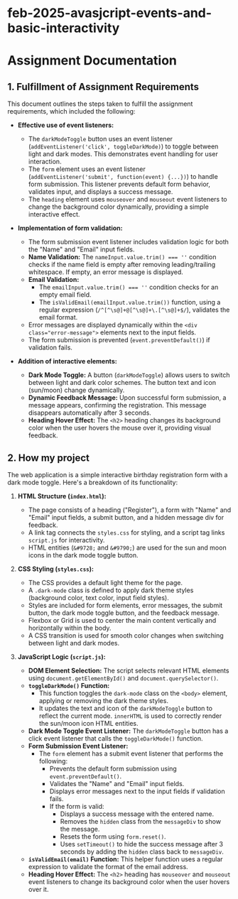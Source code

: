 # feb-2025-avasjcript-events-and-basic-interactivity

# Assignment Documentation

## 1. Fulfillment of Assignment Requirements

This document outlines the steps taken to fulfill the assignment requirements, which included the following:

* **Effective use of event listeners:**
    * The `darkModeToggle` button uses an event listener (`addEventListener('click', toggleDarkMode)`) to toggle between light and dark modes.  This demonstrates event handling for user interaction.
    * The `form` element uses an event listener (`addEventListener('submit', function(event) {...})`) to handle form submission. This listener prevents default form behavior, validates input, and displays a success message.
    * The `heading` element uses `mouseover` and `mouseout` event listeners to change the background color dynamically, providing a simple interactive effect.

* **Implementation of form validation:**
    * The form submission event listener includes validation logic for both the "Name" and "Email" input fields.
    * **Name Validation:** The `nameInput.value.trim() === ''` condition checks if the name field is empty after removing leading/trailing whitespace. If empty, an error message is displayed.
    * **Email Validation:**
        * The `emailInput.value.trim() === ''` condition checks for an empty email field.
        * The `isValidEmail(emailInput.value.trim())` function, using a regular expression (`/^[^\s@]+@[^\s@]+\.[^\s@]+$/`), validates the email format.
    * Error messages are displayed dynamically within the `<div class="error-message">` elements next to the input fields.
    * The form submission is prevented (`event.preventDefault()`) if validation fails.

* **Addition of interactive elements:**
    * **Dark Mode Toggle:** A button (`darkModeToggle`) allows users to switch between light and dark color schemes.  The button text and icon (sun/moon) change dynamically.
    * **Dynamic Feedback Message:** Upon successful form submission, a message appears, confirming the registration. This message disappears automatically after 3 seconds.
    * **Heading Hover Effect:** The `<h2>` heading changes its background color when the user hovers the mouse over it, providing visual feedback.

## 2. How my project

The web application is a simple interactive birthday registration form with a dark mode toggle. Here's a breakdown of its functionality:

1.  **HTML Structure (`index.html`):**
    * The page consists of a heading ("Register"), a form with "Name" and "Email" input fields, a submit button, and a hidden message div for feedback.
    * A link tag connects the `styles.css` for styling, and a script tag links `script.js` for interactivity.
    * HTML entities (`&#9728;` and `&#9790;`) are used for the sun and moon icons in the dark mode toggle button.

2.  **CSS Styling (`styles.css`):**
    * The CSS provides a default light theme for the page.
    * A `.dark-mode` class is defined to apply dark theme styles (background color, text color, input field styles).
    * Styles are included for form elements, error messages, the submit button, the dark mode toggle button, and the feedback message.
    * Flexbox or Grid is used to center the main content vertically and horizontally within the body.
    * A CSS transition is used for smooth color changes when switching between light and dark modes.

3.  **JavaScript Logic (`script.js`):**
    * **DOM Element Selection:** The script selects relevant HTML elements using `document.getElementById()` and `document.querySelector()`.
    * **`toggleDarkMode()` Function:**
        * This function toggles the `dark-mode` class on the `<body>` element, applying or removing the dark theme styles.
        * It updates the text and icon of the `darkModeToggle` button to reflect the current mode.  `innerHTML` is used to correctly render the sun/moon icon HTML entities.
    * **Dark Mode Toggle Event Listener:** The `darkModeToggle` button has a click event listener that calls the `toggleDarkMode()` function.
    * **Form Submission Event Listener:**
        * The `form` element has a submit event listener that performs the following:
            * Prevents the default form submission using `event.preventDefault()`.
            * Validates the "Name" and "Email" input fields.
            * Displays error messages next to the input fields if validation fails.
            * If the form is valid:
                * Displays a success message with the entered name.
                * Removes the `hidden` class from the `messageDiv` to show the message.
                * Resets the form using `form.reset()`.
                * Uses `setTimeout()` to hide the success message after 3 seconds by adding the `hidden` class back to `messageDiv`.
    * **`isValidEmail(email)` Function:** This helper function uses a regular expression to validate the format of the email address.
    * **Heading Hover Effect:** The `<h2>` heading has `mouseover` and `mouseout` event listeners to change its background color when the user hovers over it.

